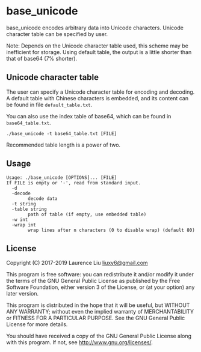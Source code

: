 # base_unicode

base_unicode encodes arbitrary data into Unicode characters. Unicode character table can be specified by user.

Note: Depends on the Unicode character table used, this scheme may be inefficient for storage. Using default table, the output is a little shorter than that of base64 (7% shorter).

## Unicode character table

The user can specify a Unicode character table for encoding and decoding. A default table with Chinese characters is embedded, and its content can be found in file `default_table.txt`.

You can also use the index table of base64, which can be found in `base64_table.txt`.

    ./base_unicode -t base64_table.txt [FILE]

Recommended table length is a power of two.

## Usage

```
Usage: ./base_unicode [OPTIONS]... [FILE]
If FILE is empty or '-', read from standard input.
  -d
  -decode
        decode data
  -t string
  -table string
        path of table (if empty, use embedded table)
  -w int
  -wrap int
        wrap lines after n characters (0 to disable wrap) (default 80)
```

## License

Copyright (C) 2017-2019  Laurence Liu <liuxy6@gmail.com>

This program is free software: you can redistribute it and/or modify it under the terms of the GNU General Public License as published by the Free Software Foundation, either version 3 of the License, or (at your option) any later version.

This program is distributed in the hope that it will be useful, but WITHOUT ANY WARRANTY; without even the implied warranty of MERCHANTABILITY or FITNESS FOR A PARTICULAR PURPOSE.  See the GNU General Public License for more details.

You should have received a copy of the GNU General Public License along with this program.  If not, see <http://www.gnu.org/licenses/>.
